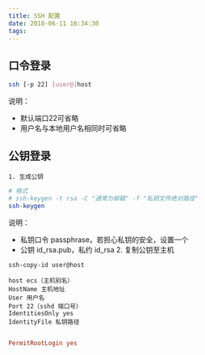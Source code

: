 ```yaml
---
title: SSH 配置
date: 2018-06-11 16:34:30
tags:
---
```


## 口令登录

```sh
ssh [-p 22] [user@]host
```

说明：
- 默认端口22可省略
- 用户名与本地用户名相同时可省略

## 公钥登录

    1. 生成公钥

```sh
# 格式 
# ssh-keygen -t rsa -C "通常为邮箱" -f "私钥文件绝对路径"
ssh-keygen
```

说明：
- 私钥口令 passphrase，若担心私钥的安全，设置一个
- 公钥 id_rsa.pub，私约 id_rsa
    2. 复制公钥至主机
    
```sh
ssh-copy-id user@host
```

```config
host ecs（主机别名）
HostName 主机地址
User 用户名
Port 22（sshd 端口号）
IdentitiesOnly yes
IdentityFile 私钥路径
```

```conf

PermitRootLogin yes
```